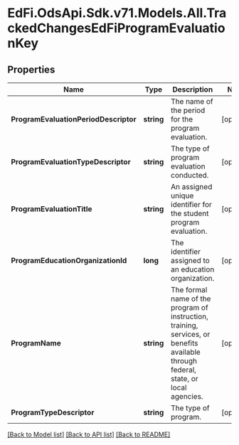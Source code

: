 # EdFi.OdsApi.Sdk.v71.Models.All.TrackedChangesEdFiProgramEvaluationKey

## Properties

Name | Type | Description | Notes
------------ | ------------- | ------------- | -------------
**ProgramEvaluationPeriodDescriptor** | **string** | The name of the period for the program evaluation. | [optional] 
**ProgramEvaluationTypeDescriptor** | **string** | The type of program evaluation conducted. | [optional] 
**ProgramEvaluationTitle** | **string** | An assigned unique identifier for the student program evaluation. | [optional] 
**ProgramEducationOrganizationId** | **long** | The identifier assigned to an education organization. | [optional] 
**ProgramName** | **string** | The formal name of the program of instruction, training, services, or benefits available through federal, state, or local agencies. | [optional] 
**ProgramTypeDescriptor** | **string** | The type of program. | [optional] 

[[Back to Model list]](../../README.md#documentation-for-models) [[Back to API list]](../../README.md#documentation-for-api-endpoints) [[Back to README]](../../README.md)

